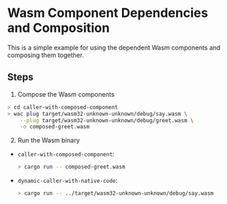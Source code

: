 # Wasm Component Dependencies and Composition

This is a simple example for using the dependent Wasm components and composing them together.

## Steps

1. Compose the Wasm components

```bash
> cd caller-with-composed-component
> wac plug target/wasm32-unknown-unknown/debug/say.wasm \
    --plug target/wasm32-unknown-unknown/debug/greet.wasm \
    -o composed-greet.wasm
```

2. Run the Wasm binary

- `caller-with-composed-component`:

    ```bash
    > cargo run -- composed-greet.wasm
    ```

- `dynamic-caller-with-native-code`:

    ```bash
    > cargo run -- ../target/wasm32-unknown-unknown/debug/say.wasm
    ```
